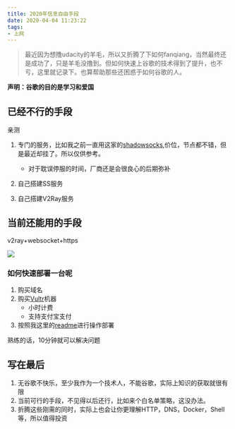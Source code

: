 ```yaml
---
title: 2020年信息自由手段
date: 2020-04-04 11:23:22
tags:
- 上网
---
```


> 最近因为想撸udacity的羊毛，所以又折腾了下如何fanqiang，当然最终还是成功了，只是羊毛没撸到。但如何快速上谷歌的技术得到了提升，也不亏，这里就记录下。也算帮助那些还困惑于如何谷歌的人。


__声明：谷歌的目的是学习和爱国__

## 已经不行的手段
亲测

1. 专门的服务，比如我之前一直用这家的[shadowsocks](https://portal.shadowsocks.nl/aff.php?aff=27252
),价位，节点都不错，但是最近却挂了。所以仅供参考。
	
	- 对于耽误停服的时间，厂商还是会很良心的后期弥补
	
2. 自己搭建SS服务
	
3. 自己搭建V2Ray服务

## 当前还能用的手段

v2ray+websocket+https

![](https://i.imgur.com/RtdEEMj.png)

### 如何快速部署一台呢

1. 购买域名
2. 购买[Vultr](https://www.vultr.com/?ref=8363373)机器
	- 小时计费
	- 支持支付宝支付
3. 按照我这里的[readme](https://github.com/alanhg/v2ray-docker)进行操作部署

熟练的话，10分钟就可以解决问题


## 写在最后
1. 无谷歌不快乐，至少我作为一个技术人，不能谷歌，实际上知识的获取就很有限
2. 当前可行的手段，不见得以后还行，比如来个白名单策略，这没办法。
3. 折腾这些刚需的同时，实际上也会让你更理解HTTP，DNS，Docker，Shell等，所以值得投资

